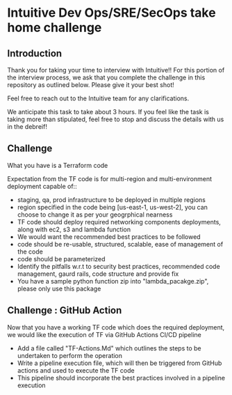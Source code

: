 # Intuitive Dev Ops/SRE/SecOps take home challenge

## Introduction

Thank you for taking your time to interview with Intuitive!! For this portion of the interview process, we ask that you complete the challenge in this repository as outlined below. Please give it your best shot!

Feel free to reach out to the Intuitive team for any clarifications.

We anticipate this task to take about 3 hours. If you feel like the task is taking more than stipulated, feel free to stop and discuss the details with us in the debreif!

## Challenge

What you have is a Terraform code

Expectation from the TF code is for multi-region and multi-environment deployment capable of::

- staging, qa, prod infrastructure to be deployed in multiple regions
- region specified in the code being [us-east-1, us-west-2], you can choose to change it as per your geogrphical nearness
- TF code should deploy required networking components deployments, along with ec2, s3 and lambda function
- We would want the recommended best practices to be followed
- code should be re-usable, structured, scalable, ease of management of the code
- code should be parameterized
- Identify the pitfalls w.r.t to security best practices, recommended code management, gaurd rails, code structure and provide fix
- You have a sample python function zip into "lambda_pacakge.zip", please only use this package

## Challenge : GitHub Action

Now that you have a working TF code which does the required deployment, we would like the execution of TF via GitHub Actions CI/CD pipeline

- Add a file called "TF-Actions.Md" which outlines the steps to be undertaken to perform the operation
- Write a pipeline execution file, which will then be triggered from GitHub actions and used to execute the TF code
- This pipeline should incorporate the best practices involved in a pipeline execution
